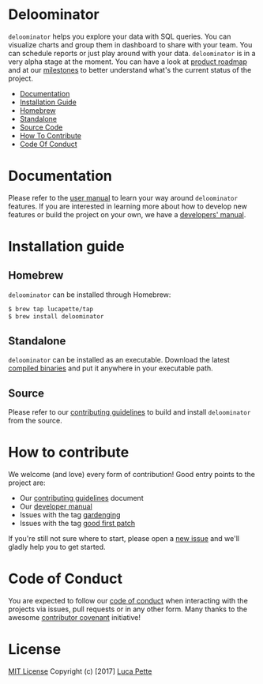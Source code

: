 # Deloominator

`deloominator` helps you explore your data with SQL queries. You can visualize
charts and group them in dashboard to share with your team. You can schedule
reports or just play around with your data. `deloominator` is in a very alpha
stage at the moment. You can have a look at [product
roadmap](https://github.com/lucapette/deloominator/projects/1) and at our
[milestones](https://github.com/lucapette/deloominator/milestones?direction=desc&sort=completeness&state=open) to better understand what's the current status of the project.

- [Documentation](#documentation)
- [Installation Guide](#installation-guide)
 - [Homebrew](#homebrew)
  - [Standalone](#standalone)
  - [Source Code](#standalone)
- [How To Contribute](#how-to-contribute)
- [Code Of Conduct](#code-of-conduct)

# Documentation

Please refer to the [user manual](/docs/user-manual.md) to learn your way around
`deloominator` features. If you are interested in learning more about how to
develop new features or build the project on your own, we have a [developers'
manual](/docs/developers-manual.md).

# Installation guide

## Homebrew

`deloominator` can be installed through Homebrew:

``` sh
$ brew tap lucapette/tap
$ brew install deloominator
```

## Standalone

`deloominator` can be installed as an executable. Download the latest [compiled
binaries](https://github.com/lucapette/deloominator/releases) and put it
anywhere in your executable path.

## Source

Please refer to our [contributing guidelines](/CONTRIBUTING.md) to build and
install `deloominator` from the source.

# How to contribute

We welcome (and love) every form of contribution! Good entry points to the project are:

- Our [contributing guidelines](/CONTRIBUTING.md) document
- Our [developer manual](/docs/developer-manual.md)
- Issues with the tag
  [gardenging](https://github.com/lucapette/deloominator/issues?q=is%3Aissue+is%3Aopen+label%3Agardening)
- Issues with the tag [good first
  patch](https://github.com/lucapette/deloominator/issues?q=is%3Aissue+is%3Aopen+label%3A%22good+first+patch%22)

If you're still not sure where to start, please open a [new
issue](https://github.com/lucapette/deloominator/issues/new) and we'll gladly
help you to get started.

# Code of Conduct

You are expected to follow our [code of conduct](/CODE_OF_CONDUCT.md) when
interacting with the projects via issues, pull requests or in any other form.
Many thanks to the awesome [contributor
covenant](http://contributor-covenant.org/) initiative!

# License

[MIT License](/LICENSE) Copyright (c) [2017] [Luca Pette](http://lucapette.me)
